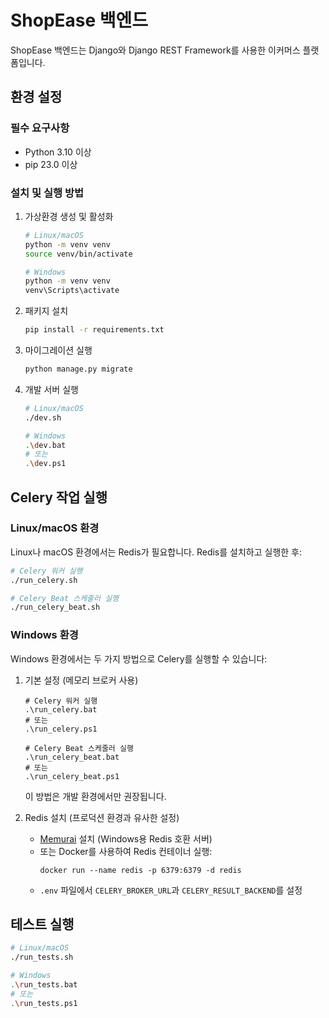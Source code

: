 # ShopEase 백엔드

ShopEase 백엔드는 Django와 Django REST Framework를 사용한 이커머스 플랫폼입니다.

## 환경 설정

### 필수 요구사항
- Python 3.10 이상
- pip 23.0 이상

### 설치 및 실행 방법

1. 가상환경 생성 및 활성화
   ```bash
   # Linux/macOS
   python -m venv venv
   source venv/bin/activate
   
   # Windows
   python -m venv venv
   venv\Scripts\activate
   ```

2. 패키지 설치
   ```bash
   pip install -r requirements.txt
   ```

3. 마이그레이션 실행
   ```bash
   python manage.py migrate
   ```

4. 개발 서버 실행
   ```bash
   # Linux/macOS
   ./dev.sh
   
   # Windows
   .\dev.bat
   # 또는
   .\dev.ps1
   ```

## Celery 작업 실행

### Linux/macOS 환경
Linux나 macOS 환경에서는 Redis가 필요합니다. Redis를 설치하고 실행한 후:

```bash
# Celery 워커 실행
./run_celery.sh

# Celery Beat 스케줄러 실행
./run_celery_beat.sh
```

### Windows 환경
Windows 환경에서는 두 가지 방법으로 Celery를 실행할 수 있습니다:

1. 기본 설정 (메모리 브로커 사용)
   ```
   # Celery 워커 실행
   .\run_celery.bat
   # 또는
   .\run_celery.ps1
   
   # Celery Beat 스케줄러 실행
   .\run_celery_beat.bat
   # 또는
   .\run_celery_beat.ps1
   ```
   
   이 방법은 개발 환경에서만 권장됩니다.

2. Redis 설치 (프로덕션 환경과 유사한 설정)
   - [Memurai](https://www.memurai.com/) 설치 (Windows용 Redis 호환 서버)
   - 또는 Docker를 사용하여 Redis 컨테이너 실행:
     ```
     docker run --name redis -p 6379:6379 -d redis
     ```
   - `.env` 파일에서 `CELERY_BROKER_URL`과 `CELERY_RESULT_BACKEND`를 설정

## 테스트 실행

```bash
# Linux/macOS
./run_tests.sh

# Windows
.\run_tests.bat
# 또는
.\run_tests.ps1
```